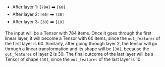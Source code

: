 * After layer 1: `[784]` ➡️ `[60]`
* After layer 2: `[60]` ➡️ `[30]`
* After layer 3: `[30]` ➡️ `[10]`

The input will be a Tensor with 784 items. Once it goes through the first linear layer, it will become a Tensor with 60 items, since the `out_features` of the first layer is 60. Similarly, after going through layer 2, the tensor will go through a linear transformation and its shape will be `[30]`, because the `out_features` of layer 2 is 30. The final outcome of the last layer will be a Tensor of shape `[10]`, since the `out_features` of the last layer is 10.
